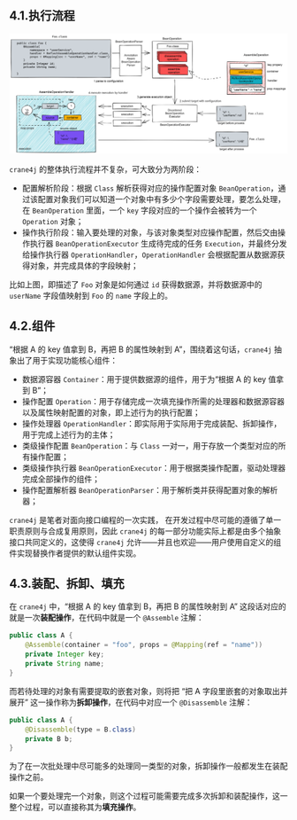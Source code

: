 ## 4.1.执行流程

![image-20230220191856595](./image-20230220191856595.png)

`crane4j` 的整体执行流程并不复杂，可大致分为两阶段：

- 配置解析阶段：根据 `Class` 解析获得对应的操作配置对象 `BeanOperation`，通过该配置对象我们可以知道一个对象中有多少个字段需要处理，要怎么处理，在 `BeanOperation` 里面，一个 `key` 字段对应的一个操作会被转为一个 `Operation` 对象；
- 操作执行阶段：输入要处理的对象，与该对象类型对应操作配置，然后交由操作执行器 `BeanOperationExecutor` 生成待完成的任务 `Execution`，并最终分发给操作执行器 `OperationHandler`，`OperationHandler` 会根据配置从数据源获得对象，并完成具体的字段映射；

比如上图，即描述了 `Foo` 对象是如何通过 `id` 获得数据源，并将数据源中的 `userName` 字段值映射到 `Foo` 的 `name` 字段上的。

## 4.2.组件

“根据 A 的 key 值拿到 B，再把 B 的属性映射到 A”，围绕着这句话，`crane4j` 抽象出了用于实现功能核心组件：

- 数据源容器 `Container`：用于提供数据源的组件，用于为“根据 A 的 key 值拿到 B”；
- 操作配置 `Operation`：用于存储完成一次填充操作所需的处理器和数据源容器以及属性映射配置的对象，即上述行为的执行配置；
- 操作处理器 `OperationHandler`：即实际用于实际用于完成装配、拆卸操作，用于完成上述行为的主体；
- 类级操作配置 `BeanOperation`：与 `Class` 一对一，用于存放一个类型对应的所有操作配置；
- 类级操作执行器 `BeanOperationExecutor`：用于根据类操作配置，驱动处理器完成全部操作的组件；
- 操作配置解析器 `BeanOperationParser`：用于解析类并获得配置对象的解析器；

`crane4j` 是笔者对面向接口编程的一次实践， 在开发过程中尽可能的遵循了单一职责原则与合成复用原则，因此 `crane4j` 的每一部分功能实际上都是由多个抽象接口共同定义的，这使得 `crane4j` 允许——并且也欢迎——用户使用自定义的组件实现替换作者提供的默认组件实现。

## 4.3.装配、拆卸、填充

在 `crane4j` 中，“根据 A 的 key 值拿到 B，再把 B 的属性映射到 A” 这段话对应的就是一次**装配操作**，在代码中就是一个 `@Assemble` 注解：

~~~java
public class A {
    @Assemble(container = "foo", props = @Mapping(ref = "name"))
    private Integer key;
    private String name;
}
~~~

而若待处理的对象有需要提取的嵌套对象，则将把 “把 A 字段里嵌套的对象取出并展开” 这一操作称为**拆卸操作**，在代码中对应一个 `@Disassemble` 注解：

~~~java
public class A {
    @Disassemble(type = B.class)
    private B b;
}
~~~

为了在一次批处理中尽可能多的处理同一类型的对象，拆卸操作一般都发生在装配操作之前。

如果一个要处理完一个对象，则这个过程可能需要完成多次拆卸和装配操作，这一整个过程，可以直接称其为**填充操作**。
